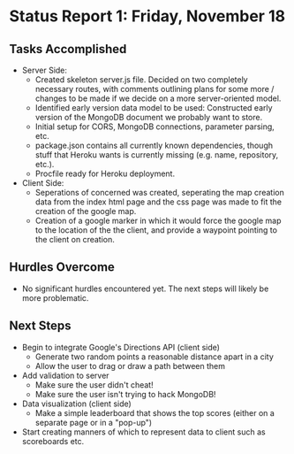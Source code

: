# Status Report 1: Friday, November 18

## Tasks Accomplished
* Server Side:
  * Created skeleton server.js file. Decided on two completely necessary routes,
    with comments outlining plans for some more / changes to be made if we
    decide on a more server-oriented model.
  * Identified early version data model to be used: Constructed early version
    of the MongoDB document we probably want to store.
  * Initial setup for CORS, MongoDB connections, parameter parsing, etc.
  * package.json contains all currently known dependencies, though stuff that
    Heroku wants is currently missing (e.g. name, repository, etc.).
  * Procfile ready for Heroku deployment.
* Client Side:
  * Seperations of concerned was created, seperating the map creation data from 
    the index html page and the css page was made to fit the creation of the google 
    map.
  * Creation of a google marker in which it would force the google map to the location
    of the the client, and provide a waypoint pointing to the client on creation.

## Hurdles Overcome
* No significant hurdles encountered yet. The next steps will likely be more problematic.

## Next Steps
* Begin to integrate Google's Directions API (client side)
  * Generate two random points a reasonable distance apart in a city
  * Allow the user to drag or draw a path between them
* Add validation to server
  * Make sure the user didn't cheat!
  * Make sure the user isn't trying to hack MongoDB!
* Data visualization (client side)
  * Make a simple leaderboard that shows the top scores (either on a separate page or in a "pop-up")
* Start creating manners of which to represent data to client such as scoreboards etc.